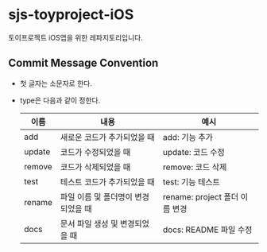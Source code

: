# sjs-toyproject-iOS

토이프로젝트 iOS앱을 위한 레파지토리입니다.

## Commit Message Convention

- 첫 글자는 소문자로 한다.
- type은 다음과 같이 정한다.

  |이름|내용|예시|
  |---|---|---|
  |add|새로운 코드가 추가되었을 때|add: 기능 추가
  |update|코드가 수정되었을 때|update: 코드 수정
  |remove|코드가 삭제되었을 때|remove: 코드 삭제
  |test|테스트 코드가 추가되었을 때|test: 기능 테스트
  |rename|파일 이름 및 폴더명이 변경되었을 때|rename: project 폴더 이름 변경
  |docs|문서 파일 생성 및 변경되었을 때|docs: README 파일 수정	
